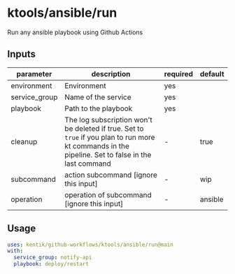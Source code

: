 # ktools/ansible/run

Run any ansible playbook using Github Actions

## Inputs

| parameter| description | required | default |
| - | - | - | - |
| environment | Environment |  yes  | 
| service_group | Name of the service |  yes  | 
| playbook | Path to the playbook |  yes  | 
| cleanup | The log subscription won't be deleted if true. Set to `true` if you plan to run more kt commands in the pipeline. Set to false in the last command |  -  | true
| subcommand | action subcommand [ignore this input] |  -  | wip
| operation | operation of subcommand [ignore this input] |  -  | ansible



## Usage

```yaml
uses: kentik/github-workflows/ktools/ansible/run@main
with:
  service_group: notify-api
  playbook: deploy/restart
```